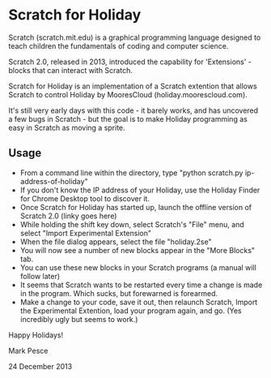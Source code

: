 Scratch for Holiday
===================

Scratch (scratch.mit.edu) is a graphical programming language designed to teach children the fundamentals of coding and computer science.

Scratch 2.0, released in 2013, introduced the capability for 'Extensions' - blocks that can interact with Scratch.

Scratch for Holiday is an implementation of a Scratch extention that allows Scratch to control Holiday by MooresCloud (holiday.moorescloud.com).

It's still very early days with this code - it barely works, and has uncovered a few bugs in Scratch - but the goal is to make Holiday programming as easy in Scratch as moving a sprite.

Usage
-----

* From a command line within the directory, type "python scratch.py ip-address-of-holiday" 
* If you don't know the IP address of your Holiday, use the Holiday Finder for Chrome Desktop tool to discover it.
* Once Scratch for Holiday has started up, launch the offline version of Scratch 2.0 (linky goes here)
* While holding the shift key down, select Scratch's "File" menu, and select "Import Experimental Extension"
* When the file dialog appears, select the file "holiday.2se"
* You will now see a number of new blocks appear in the "More Blocks" tab.
* You can use these new blocks in your Scratch programs (a manual will follow later)
* It seems that Scratch wants to be restarted every time a change is made in the program.  Which sucks, but forewarned is forearmed.
* Make a change to your code, save it out, then relaunch Scratch, Import the Experimental Extention, load your program again, and go.  (Yes incredibly ugly but seems to work.)

Happy Holidays!

Mark Pesce

24 December 2013